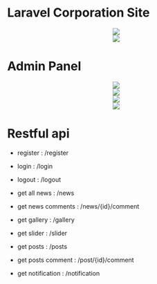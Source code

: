 # Laravel Corporation Site 
<center> <img src="https://github.com/milad0x6d/laravel-corporation/blob/master/pic1.png"/></center>
<center> <img src="https://github.com/milad0x6d/laravel-corporation/blob/master/pic2.png"/></center>


# Admin Panel
<center> <img src="https://github.com/milad0x6d/laravel-corporation/blob/master/admin-pic1.png"/></center>
<center> <img src="https://github.com/milad0x6d/laravel-corporation/blob/master/admin-pic2.png"/></center>
<center> <img src="https://github.com/milad0x6d/laravel-corporation/blob/master/admin-pic3.png"/></center>
<center> <img src="https://github.com/milad0x6d/laravel-corporation/blob/master/admin-pic4.png"/></center>

# Restful api
* register : /register
* login : /login
* logout : /logout

* get all news : /news
* get news comments : /news/{id}/comment
* get gallery : /gallery
* get slider : /slider
* get posts : /posts
* get posts comment : /post/{id}/comment
* get notification : /notification


